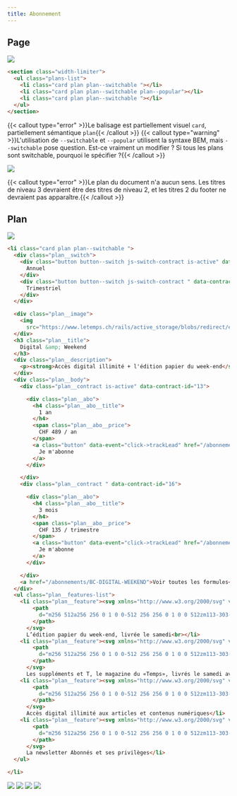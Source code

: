```yaml
---
title: Abonnement
---
```


## Page

![](desktop-index.png)

```html {filename="HTML"}
<section class="width-limiter">
  <ul class="plans-list">
    <li class="card plan plan--switchable "></li>
    <li class="card plan plan--switchable plan--popular"></li>
    <li class="card plan plan--switchable "></li>
  </ul>
</section>
```
{{< callout type="error" >}}Le balisage est partiellement visuel `card`, partiellement sémantique `plan`{{< /callout >}}
{{< callout type="warning" >}}L'utilisation de `--switchable` et `--popular` utilisent la syntaxe BEM, mais `--switchable` pose question. Est-ce vraiment un modifier ? Si tous les plans sont switchable, pourquoi le spécifier ?{{< /callout >}}

![](headings.png)

{{< callout type="error" >}}Le plan du document n'a aucun sens. Les titres de niveau 3 devraient être des titres de niveau 2, et les titres 2 du footer ne devraient pas apparaître.{{< /callout >}}

## Plan

![](desktop-plan.png)

```html {filename="HTML"}
<li class="card plan plan--switchable ">
  <div class="plan__switch">
    <div class="button button--switch js-switch-contract is-active" data-contract-id="13">
      Annuel
    </div>
    <div class="button button--switch js-switch-contract " data-contract-id="16">
      Trimestriel
    </div>
  </div>

  <div class="plan__image">
    <img
      src="https://www.letemps.ch/rails/active_storage/blobs/redirect/eyJfcmFpbHMiOnsibWVzc2FnZSI6IkJBaHBBeUhCQlE9PSIsImV4cCI6bnVsbCwicHVyIjoiYmxvYl9pZCJ9fQ==--73b39d94a3e7a419238cca917d974ac781c5d39d/Digital%20-%20Offre%20-%20Digital%20_%20Weekend.svg">
  </div>
  <h3 class="plan__title">
    Digital &amp; Weekend
  </h3>
  <div class="plan__description">
    <p><strong>Accès digital illimité + l'édition papier du week-end</strong> livrée chez vous tous les samedis.</p>
  </div>
  <div class="plan__body">
    <div class="plan__contract is-active" data-contract-id="13">

      <div class="plan__abo">
        <h4 class="plan__abo__title">
          1 an
        </h4>
        <span class="plan__abo__price">
          CHF 489 / an
        </span>
        <a class="button" data-event="click->trackLead" href="/abonnements/formules/LT-BC-DIGWE-1A">
          Je m'abonne
        </a>
      </div>

    </div>
    <div class="plan__contract " data-contract-id="16">

      <div class="plan__abo">
        <h4 class="plan__abo__title">
          3 mois
        </h4>
        <span class="plan__abo__price">
          CHF 135 / trimestre
        </span>
        <a class="button" data-event="click->trackLead" href="/abonnements/formules/LT-BC-DIGWE-3M">
          Je m'abonne
        </a>
      </div>

    </div>
    <a href="/abonnements/BC-DIGITAL-WEEKEND">Voir toutes les formules</a>
  </div>
  <ul class="plan__features-list">
    <li class="plan__feature"><svg xmlns="http://www.w3.org/2000/svg" viewBox="0 0 512 512">
        <path
          d="m256 512a256 256 0 1 0 0-512 256 256 0 1 0 0 512zm113-303-128 128c-9.4 9.4-24.6 9.4-33.9 0l-64-64c-9.4-9.4-9.4-24.6 0-33.9s24.6-9.4 33.9 0l47 47 111-111.1c9.4-9.4 24.6-9.4 33.9 0s9.4 24.6 0 33.9z">
        </path>
      </svg>
      L’édition papier du week-end, livrée le samedi<br></li>
    <li class="plan__feature"><svg xmlns="http://www.w3.org/2000/svg" viewBox="0 0 512 512">
        <path
          d="m256 512a256 256 0 1 0 0-512 256 256 0 1 0 0 512zm113-303-128 128c-9.4 9.4-24.6 9.4-33.9 0l-64-64c-9.4-9.4-9.4-24.6 0-33.9s24.6-9.4 33.9 0l47 47 111-111.1c9.4-9.4 24.6-9.4 33.9 0s9.4 24.6 0 33.9z">
        </path>
      </svg>
      Les suppléments et T, le magazine du «Temps», livrés le samedi avec le journal</li>
    <li class="plan__feature"><svg xmlns="http://www.w3.org/2000/svg" viewBox="0 0 512 512">
        <path
          d="m256 512a256 256 0 1 0 0-512 256 256 0 1 0 0 512zm113-303-128 128c-9.4 9.4-24.6 9.4-33.9 0l-64-64c-9.4-9.4-9.4-24.6 0-33.9s24.6-9.4 33.9 0l47 47 111-111.1c9.4-9.4 24.6-9.4 33.9 0s9.4 24.6 0 33.9z">
        </path>
      </svg>
      Accès digital illimité aux articles et contenus numériques</li>
    <li class="plan__feature"><svg xmlns="http://www.w3.org/2000/svg" viewBox="0 0 512 512">
        <path
          d="m256 512a256 256 0 1 0 0-512 256 256 0 1 0 0 512zm113-303-128 128c-9.4 9.4-24.6 9.4-33.9 0l-64-64c-9.4-9.4-9.4-24.6 0-33.9s24.6-9.4 33.9 0l47 47 111-111.1c9.4-9.4 24.6-9.4 33.9 0s9.4 24.6 0 33.9z">
        </path>
      </svg>
      La newsletter Abonnés et ses privilèges</li>
  </ul>

</li>
```

![](desktop-offres.png)
![](desktop-options.png)
![](desktop-teaser.png)
![](desktop-bouton.png)
